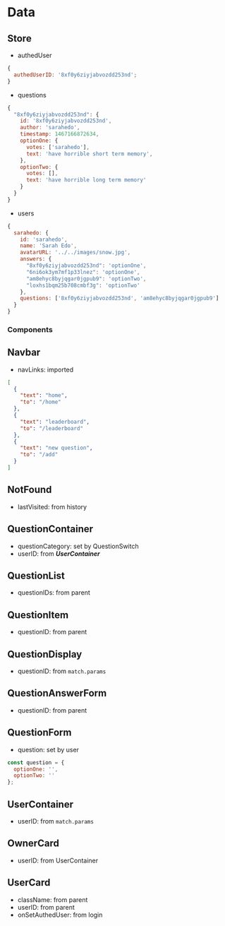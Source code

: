 # Data

## Store

- authedUser

```js
{
  authedUserID: '8xf0y6ziyjabvozdd253nd';
}
```

- questions

```js
{
  "8xf0y6ziyjabvozdd253nd": {
    id: '8xf0y6ziyjabvozdd253nd',
    author: 'sarahedo',
    timestamp: 1467166872634,
    optionOne: {
      votes: ['sarahedo'],
      text: 'have horrible short term memory',
    },
    optionTwo: {
      votes: [],
      text: 'have horrible long term memory'
    }
  }
}
```

- users

```js
{
  sarahedo: {
    id: 'sarahedo',
    name: 'Sarah Edo',
    avatarURL: '../../images/snow.jpg',
    answers: {
      "8xf0y6ziyjabvozdd253nd": 'optionOne',
      "6ni6ok3ym7mf1p33lnez": 'optionOne',
      "am8ehyc8byjqgar0jgpub9": 'optionTwo',
      "loxhs1bqm25b708cmbf3g": 'optionTwo'
    },
    questions: ['8xf0y6ziyjabvozdd253nd', 'am8ehyc8byjqgar0jgpub9']
  }
}
```

### Components

## Navbar

- navLinks: imported

```json
[
  {
    "text": "home",
    "to": "/home"
  },
  {
    "text": "leaderboard",
    "to": "/leaderboard"
  },
  {
    "text": "new question",
    "to": "/add"
  }
]
```

## NotFound

- lastVisited: from history

## QuestionContainer

- questionCategory: set by QuestionSwitch
- userID: from **_UserContainer_**

## QuestionList

- questionIDs: from parent

## QuestionItem

- questionID: from parent

## QuestionDisplay

- questionID: from `match.params`

## QuestionAnswerForm

- questionID: from parent

## QuestionForm

- question: set by user

```js
const question = {
  optionOne: '',
  optionTwo: ''
};
```

## UserContainer

- userID: from `match.params`

## OwnerCard

- userID: from UserContainer

## UserCard

- className: from parent
- userID: from parent
- onSetAuthedUser: from login
